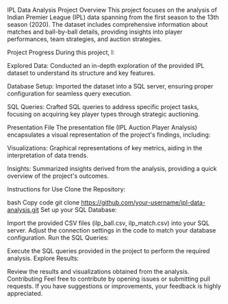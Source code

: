 
IPL Data Analysis Project
Overview
This project focuses on the analysis of Indian Premier League (IPL) data spanning from the first season to the 13th season (2020). 
The dataset includes comprehensive information about matches and ball-by-ball details, providing insights into player performances, team strategies, and auction strategies.

Project Progress
During this project, I:

Explored Data: Conducted an in-depth exploration of the provided IPL dataset to understand its structure and key features.

Database Setup: Imported the dataset into a SQL server, ensuring proper configuration for seamless query execution.

SQL Queries: Crafted SQL queries to address specific project tasks, focusing on acquiring key player types through strategic auctioning.

Presentation File
The presentation file (IPL Auction Player Analysis) encapsulates a visual representation of the project's findings, including:

Visualizations: Graphical representations of key metrics, aiding in the interpretation of data trends.

Insights: Summarized insights derived from the analysis, providing a quick overview of the project's outcomes.



Instructions for Use
Clone the Repository:

bash
Copy code
git clone https://github.com/your-username/ipl-data-analysis.git
Set up your SQL Database:

Import the provided CSV files (ilp_ball.csv, ilp_match.csv) into your SQL server.
Adjust the connection settings in the code to match your database configuration.
Run the SQL Queries:

Execute the SQL queries provided in the project to perform the required analysis.
Explore Results:

Review the results and visualizations obtained from the analysis.
Contributing
Feel free to contribute by opening issues or submitting pull requests. If you have suggestions or improvements, your feedback is highly appreciated.
